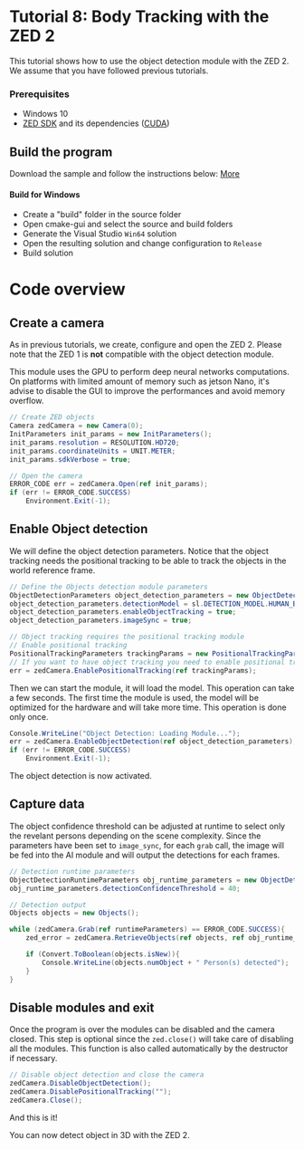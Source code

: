 # Tutorial 8: Body Tracking with the ZED 2

This tutorial shows how to use the object detection module with the ZED 2.<br/>
We assume that you have followed previous tutorials.

### Prerequisites

- Windows 10
- [ZED SDK](https://www.stereolabs.com/developers/) and its dependencies ([CUDA](https://developer.nvidia.com/cuda-downloads))

## Build the program

Download the sample and follow the instructions below: [More](https://www.stereolabs.com/docs/getting-started/application-development/)

#### Build for Windows

- Create a "build" folder in the source folder
- Open cmake-gui and select the source and build folders
- Generate the Visual Studio `Win64` solution
- Open the resulting solution and change configuration to `Release`
- Build solution

# Code overview
## Create a camera

As in previous tutorials, we create, configure and open the ZED 2. Please note that the ZED 1 is **not** compatible with the object detection module.

This module uses the GPU to perform deep neural networks computations. On platforms with limited amount of memory such as jetson Nano, it's advise to disable the GUI to improve the performances and avoid memory overflow.

```C#
// Create ZED objects
Camera zedCamera = new Camera(0);
InitParameters init_params = new InitParameters();
init_params.resolution = RESOLUTION.HD720;
init_params.coordinateUnits = UNIT.METER;
init_params.sdkVerbose = true;

// Open the camera
ERROR_CODE err = zedCamera.Open(ref init_params);
if (err != ERROR_CODE.SUCCESS)
    Environment.Exit(-1);
```

## Enable Object detection

We will define the object detection parameters. Notice that the object tracking needs the positional tracking to be able to track the objects in the world reference frame.

```C#
// Define the Objects detection module parameters
ObjectDetectionParameters object_detection_parameters = new ObjectDetectionParameters();
object_detection_parameters.detectionModel = sl.DETECTION_MODEL.HUMAN_BODY_FAST;
object_detection_parameters.enableObjectTracking = true;
object_detection_parameters.imageSync = true;

// Object tracking requires the positional tracking module
// Enable positional tracking
PositionalTrackingParameters trackingParams = new PositionalTrackingParameters();
// If you want to have object tracking you need to enable positional tracking first
err = zedCamera.EnablePositionalTracking(ref trackingParams);
```

Then we can start the module, it will load the model. This operation can take a few seconds. The first time the module is used, the model will be optimized for the hardware and will take more time. This operation is done only once.

```C#
Console.WriteLine("Object Detection: Loading Module...");
err = zedCamera.EnableObjectDetection(ref object_detection_parameters);
if (err != ERROR_CODE.SUCCESS)
    Environment.Exit(-1);
```

The object detection is now activated.

## Capture data

The object confidence threshold can be adjusted at runtime to select only the revelant persons depending on the scene complexity. Since the parameters have been set to `image_sync`, for each `grab` call, the image will be fed into the AI module and will output the detections for each frames.

```C#
// Detection runtime parameters
ObjectDetectionRuntimeParameters obj_runtime_parameters = new ObjectDetectionRuntimeParameters();
obj_runtime_parameters.detectionConfidenceThreshold = 40;

// Detection output
Objects objects = new Objects();

while (zedCamera.Grab(ref runtimeParameters) == ERROR_CODE.SUCCESS){
	zed_error = zedCamera.RetrieveObjects(ref objects, ref obj_runtime_parameters);

	if (Convert.ToBoolean(objects.isNew)){
		Console.WriteLine(objects.numObject + " Person(s) detected");
	}
}
```

## Disable modules and exit

Once the program is over the modules can be disabled and the camera closed. This step is optional since the `zed.close()` will take care of disabling all the modules. This function is also called automatically by the destructor if necessary.<br/>

```C#
// Disable object detection and close the camera
zedCamera.DisableObjectDetection();
zedCamera.DisablePositionalTracking("");
zedCamera.Close();
```

And this is it!<br/>

You can now detect object in 3D with the ZED 2.
